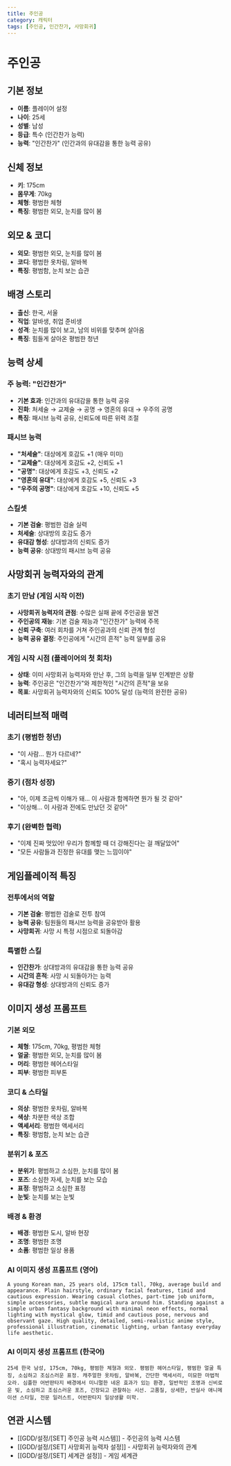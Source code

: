 ```yaml
---
title: 주인공
category: 캐릭터
tags: [주인공, 인간찬가, 사망회귀]
---
```


# 주인공

## 기본 정보
- **이름**: 플레이어 설정
- **나이**: 25세
- **성별**: 남성
- **등급**: 특수 (인간찬가 능력)
- **능력**: "인간찬가" (인간과의 유대감을 통한 능력 공유)

## 신체 정보
- **키**: 175cm
- **몸무게**: 70kg
- **체형**: 평범한 체형
- **특징**: 평범한 외모, 눈치를 많이 봄

## 외모 & 코디
- **외모**: 평범한 외모, 눈치를 많이 봄
- **코디**: 평범한 옷차림, 알바복
- **특징**: 평범함, 눈치 보는 습관

## 배경 스토리
- **출신**: 한국, 서울
- **직업**: 알바생, 취업 준비생
- **성격**: 눈치를 많이 보고, 남의 비위를 맞추며 살아옴
- **특징**: 힘들게 살아온 평범한 청년

## 능력 상세
### 주 능력: "인간찬가"
- **기본 효과**: 인간과의 유대감을 통한 능력 공유
- **진화**: 처세술 → 교제술 → 공명 → 영혼의 유대 → 우주의 공명
- **특징**: 패시브 능력 공유, 신뢰도에 따른 위력 조절

### 패시브 능력
- **"처세술"**: 대상에게 호감도 +1 (매우 미미)
- **"교제술"**: 대상에게 호감도 +2, 신뢰도 +1
- **"공명"**: 대상에게 호감도 +3, 신뢰도 +2
- **"영혼의 유대"**: 대상에게 호감도 +5, 신뢰도 +3
- **"우주의 공명"**: 대상에게 호감도 +10, 신뢰도 +5

### 스킬셋
- **기본 검술**: 평범한 검술 실력
- **처세술**: 상대방의 호감도 증가
- **유대감 형성**: 상대방과의 신뢰도 증가
- **능력 공유**: 상대방의 패시브 능력 공유

## 사망회귀 능력자와의 관계
### 초기 만남 (게임 시작 이전)
- **사망회귀 능력자의 관점**: 수많은 실패 끝에 주인공을 발견
- **주인공의 재능**: 기본 검술 재능과 "인간찬가" 능력에 주목
- **신뢰 구축**: 여러 회차를 거쳐 주인공과의 신뢰 관계 형성
- **능력 공유 결정**: 주인공에게 "시간의 흔적" 능력 일부를 공유

### 게임 시작 시점 (플레이어의 첫 회차)
- **상태**: 이미 사망회귀 능력자와 만난 후, 그의 능력을 일부 인계받은 상황
- **능력**: 주인공은 "인간찬가"와 제한적인 "시간의 흔적"을 보유
- **목표**: 사망회귀 능력자와의 신뢰도 100% 달성 (능력의 완전한 공유)

## 네러티브적 매력
### 초기 (평범한 청년)
- "이 사람... 뭔가 다르네?"
- "혹시 능력자세요?"

### 중기 (점차 성장)
- "아, 이제 조금씩 이해가 돼... 이 사람과 함께하면 뭔가 될 것 같아"
- "이상해... 이 사람과 전에도 만났던 것 같아"

### 후기 (완벽한 협력)
- "이제 진짜 멋있어! 우리가 함께할 때 더 강해진다는 걸 깨달았어"
- "모든 사람들과 진정한 유대를 맺는 느낌이야"

## 게임플레이적 특징
### 전투에서의 역할
- **기본 검술**: 평범한 검술로 전투 참여
- **능력 공유**: 팀원들의 패시브 능력을 공유받아 활용
- **사망회귀**: 사망 시 특정 시점으로 되돌아감

### 특별한 스킬
- **인간찬가**: 상대방과의 유대감을 통한 능력 공유
- **시간의 흔적**: 사망 시 되돌아가는 능력
- **유대감 형성**: 상대방과의 신뢰도 증가

## 이미지 생성 프롬프트

### 기본 외모
- **체형**: 175cm, 70kg, 평범한 체형
- **얼굴**: 평범한 외모, 눈치를 많이 봄
- **머리**: 평범한 헤어스타일
- **피부**: 평범한 피부톤

### 코디 & 스타일
- **의상**: 평범한 옷차림, 알바복
- **색상**: 차분한 색상 조합
- **액세서리**: 평범한 액세서리
- **특징**: 평범함, 눈치 보는 습관

### 분위기 & 포즈
- **분위기**: 평범하고 소심한, 눈치를 많이 봄
- **포즈**: 소심한 자세, 눈치를 보는 모습
- **표정**: 평범하고 소심한 표정
- **눈빛**: 눈치를 보는 눈빛

### 배경 & 환경
- **배경**: 평범한 도시, 알바 현장
- **조명**: 평범한 조명
- **소품**: 평범한 일상 용품

### AI 이미지 생성 프롬프트 (영어)
```
A young Korean man, 25 years old, 175cm tall, 70kg, average build and appearance. Plain hairstyle, ordinary facial features, timid and cautious expression. Wearing casual clothes, part-time job uniform, simple accessories, subtle magical aura around him. Standing against a simple urban fantasy background with minimal neon effects, normal lighting with mystical glow, timid and cautious pose, nervous and observant gaze. High quality, detailed, semi-realistic anime style, professional illustration, cinematic lighting, urban fantasy everyday life aesthetic.
```

### AI 이미지 생성 프롬프트 (한국어)
```
25세 한국 남성, 175cm, 70kg, 평범한 체형과 외모. 평범한 헤어스타일, 평범한 얼굴 특징, 소심하고 조심스러운 표정. 캐주얼한 옷차림, 알바복, 간단한 액세서리, 미묘한 마법적 오라. 심플한 어반판타지 배경에서 미니멀한 네온 효과가 있는 환경, 일반적인 조명과 신비로운 빛, 소심하고 조심스러운 포즈, 긴장되고 관찰하는 시선. 고품질, 상세한, 반실사 애니메이션 스타일, 전문 일러스트, 어반판타지 일상생활 미학.
```

## 연관 시스템
- [[GDD/설정/[SET] 주인공 능력 시스템]] - 주인공의 능력 시스템
- [[GDD/설정/[SET] 사망회귀 능력자 설정]] - 사망회귀 능력자와의 관계
- [[GDD/설정/[SET] 세계관 설정]] - 게임 세계관
